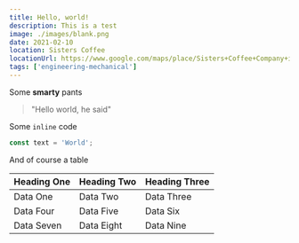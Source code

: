 ```yaml
---
title: Hello, world!
description: This is a test
image: ./images/blank.png
date: 2021-02-10
location: Sisters Coffee
locationUrl: https://www.google.com/maps/place/Sisters+Coffee+Company+in+The+Pearl+District/@45.5309085,-122.6842664,15z/data=!4m5!3m4!1s0x0:0x84cf73f21e3cbe6d!8m2!3d45.5308966!4d-122.6843197
tags: ['engineering-mechanical']
---
```


Some **smarty** pants

> "Hello world, he said"

Some `inline` code

```javascript
const text = 'World';
```

And of course a table

| Heading One | Heading Two | Heading Three |
| ----------- | ----------- | ------------- |
| Data One    | Data Two    | Data Three    |
| Data Four   | Data Five   | Data Six      |
| Data Seven  | Data Eight  | Data Nine     |
